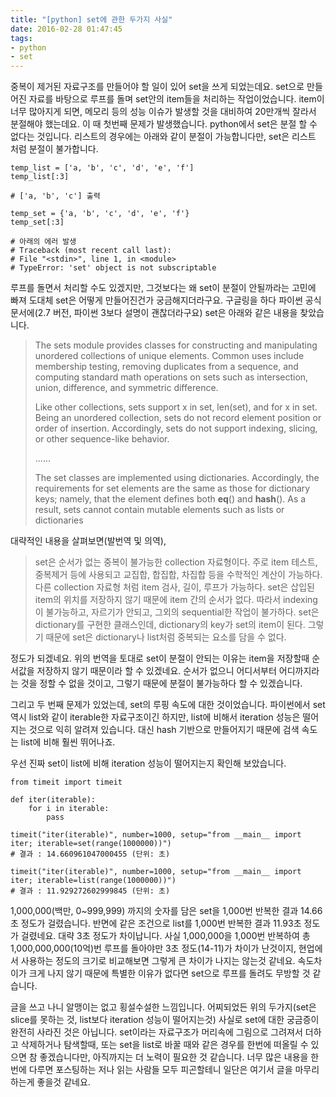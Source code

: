 ```yaml
---
title: "[python] set에 관한 두가지 사실"
date: 2016-02-28 01:47:45
tags:
- python
- set
---
```

중복이 제거된 자료구조를 만들어야 할 일이 있어 set을 쓰게 되었는데요.
set으로 만들어진 자료를 바탕으로 루프를 돌며 set안의 item들을 처리하는 작업이었습니다.
item이 너무 많아지게 되면, 메모리 등의 성능 이슈가 발생할 것을 대비하여 20만개씩 잘라서 분절해야 했는데요.
이 때 첫번째 문제가 발생했습니다. python에서 set은 분절 할 수 없다는 것입니다.
리스트의 경우에는 아래와 같이 분절이 가능합니다만, set은 리스트 처럼 분절이 불가합니다.

```
temp_list = ['a, 'b', 'c', 'd', 'e', 'f']
temp_list[:3]      

# ['a, 'b', 'c'] 출력
```

```
temp_set = {'a, 'b', 'c', 'd', 'e', 'f'}
temp_set[:3]

# 아래의 에러 발생
# Traceback (most recent call last):
# File "<stdin>", line 1, in <module>
# TypeError: 'set' object is not subscriptable
```

루프를 돌면서 처리할 수도 있겠지만, 그것보다는 왜 set이 분절이 안될까라는 고민에 빠져 도대체 set은 어떻게 만들어진건가 궁금해지더라구요.
구글링을 하다 파이썬 공식 문서에(2.7 버전, 파이썬 3보다 설명이 괜찮더라구요) set은 아래와 같은 내용을 찾았습니다.

> The sets module provides classes for constructing and manipulating unordered collections of unique elements. Common uses include membership testing, removing duplicates from a sequence, and computing standard math operations on sets such as intersection, union, difference, and symmetric difference. 
> 
> Like other collections, sets support x in set, len(set), and for x in set. Being an unordered collection, sets do not record element position or order of insertion. Accordingly, sets do not support indexing, slicing, or other sequence-like behavior.
> 
> ......
> 
> The set classes are implemented using dictionaries. Accordingly, the requirements for set elements are the same as those for dictionary keys; namely, that the element defines both __eq__() and __hash__(). As a result, sets cannot contain mutable elements such as lists or dictionaries


대략적인 내용을 살펴보면(발번역 및 의역), 


> set은 순서가 없는 중복이 불가능한 collection 자료형이다. 주로 item 테스트, 중복제거 등에 사용되고 교집합, 합집합, 차집합 등을 수학적인 계산이 가능하다. 다른 collection 자료형 처럼 item 검사, 길이, 루프가 가능하다. set은 삽입된 item의 위치를 저장하지 않기 때문에 item 간의 순서가 없다. 따라서 indexing이 불가능하고, 자르기가 안되고, 그외의 sequential한 작업이 불가하다. set은 dictionary를 구현한 클래스인데, dictionary의 key가 set의 item이 된다. 그렇기 때문에 set은 dictionary나 list처럼 중복되는 요소를 담을 수 없다.

정도가 되겠네요. 위의 번역을 토대로 set이 분절이 안되는 이유는 item을 저장할때 순서값을 저장하지 않기 때문이라 할 수 있겠네요. 
순서가 없으니 어디서부터 어디까지라는 것을 정할 수 없을 것이고, 그렇기 때문에 분절이 불가능하다 할 수 있겠습니다.    


그리고 두 번째 문제가 있었는데, set의 루핑 속도에 대한 것이었습니다.
파이썬에서 set역시 list와 같이 iterable한 자료구조이긴 하지만, list에 비해서 iteration 성능은 떨어지는 것으로 익히 알려져 있습니다.
대신 hash 기반으로 만들어지기 때문에 검색 속도는 list에 비해 훨씬 뛰어나죠.

우선 진짜 set이 list에 비해 iteration 성능이 떨어지는지 확인해 보았습니다.

```
from timeit import timeit

def iter(iterable):
    for i in iterable:
        pass

timeit("iter(iterable)", number=1000, setup="from __main__ import iter; iterable=set(range(1000000))")
# 결과 : 14.660961047000455 (단위: 초)

timeit("iter(iterable)", number=1000, setup="from __main__ import iter; iterable=list(range(1000000))")
# 결과 : 11.929272602999845 (단위: 초)
```

1,000,000(백만, 0~999,999) 까지의 숫자를 담은 set을 1,000번 반복한 결과 14.66초 정도가 걸렸습니다.
반면에 같은 조건으로 list를 1,000번 반복한 결과 11.93초 정도가 걸렸네요.
대략 3초 정도가 차이납니다.
사실 1,000,000을 1,000번 반복하여 총 1,000,000,000(10억)번 루프를 돌아야만 3초 정도(14-11)가 차이가 난것이지,
현업에서 사용하는 정도의 크기로 비교해보면 그렇게 큰 차이가 나지는 않는것 같네요.
속도차이가 크게 나지 않기 때문에 특별한 이유가 없다면 set으로 루프를 돌려도 무방할 것 같습니다.

글을 쓰고 나니 알맹이는 없고 횡설수설한 느낌입니다.
어찌되었든 위의 두가지(set은 slice를 못하는 것, list보다 iteration 성능이 떨어지는것) 사실로 set에 대한 궁금증이 완전히 사라진 것은 아닙니다. 
set이라는 자료구조가 머리속에 그림으로 그려져서 더하고 삭제하거나 탐색할때, 또는 set을 list로 바꿀 때와 같은 경우를 한번에 떠올릴 수 있으면 참 좋겠습니다만, 아직까지는 더 노력이 필요한 것 같습니다. 
너무 많은 내용을 한번에 다루면 포스팅하는 저나 읽는 사람들 모두 피곤할테니 일단은 여기서 글을 마무리 하는게 좋을것 같네요.
